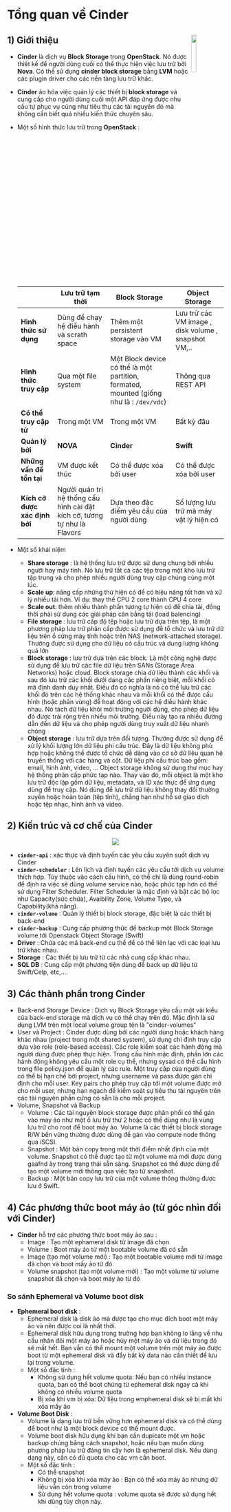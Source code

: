 # Tổng quan về Cinder
## **1) Giới thiệu** <img src=https://i.imgur.com/LGHgjiF.png align=right width=15%>
- **Cinder** là dịch vụ **Block Storage** trong **OpenStack**. Nó được thiết kế để người dùng cuối có thể thực hiện việc lưu trữ bởi **Nova**. Có thể sử dụng **cinder block storage** bằng **LVM** hoặc các plugin driver cho các nền tảng lưu trữ khác.
- **Cinder** ảo hóa việc quản lý các thiết bị **block storage** và cung cấp cho người dùng cuối một API đáp ứng được nhu cầu tự phục vụ cũng như tiêu thụ các tài nguyên đó mà không cần biết quá nhiều kiến thức chuyên sâu.
- Một số hình thức lưu trữ trong **OpenStack** :
    
    | | Lưu trữ tạm thời | Block Storage	| Object Storage |
    |-|------------------|------------------|----------------|
    | **Hình thức sử dụng**	| Dùng để chạy hệ điều hành và scrath space	| Thêm một persistent storage vào VM | Lưu trữ các VM image , disk volume , snapshot VM,.. |
    | **Hình thức truy cập** | Qua một file system | Một Block device có thể là một partition, formated, mounted (giống như là : `/dev/vdc`) | Thông qua REST API |
    | **Có thể truy cập từ** | Trong một VM | Trong một VM | Bất kỳ đâu |
    | **Quản lý bởi** |	**NOVA** | **Cinder** | **Swift** |
    | **Những vấn đề tồn tại** | VM được kết thúc | Có thể được xóa bởi user | Có thể được xóa bởi user |
    | **Kích cỡ được xác định bởi**	| Người quản trị hệ thống cấu hình cài đặt kích cỡ, tương tự như là Flavors | Dựa theo đặc điểm yêu cầu của người dùng	| Số lượng lưu trữ mà máy vật lý hiện có |

- Một số khái niệm
    - **Share storage** : là hệ thống lưu trữ được sử dụng chung bởi nhiều người hay máy tính. Nó lưu trữ tất cả các tệp trong một kho lưu trữ tập trung và cho phép nhiều người dùng truy cập chúng cùng một lúc.
    - **Scale up**: nâng cấp những thứ hiện có để có hiệu năng tốt hơn và xử lý nhiều tải hơn. Ví dụ: thay thế CPU 2 core thành CPU 4 core
    - **Scale out**: thêm nhiều thành phần tương tự hiện có để chia tải, đồng thời phải sử dụng các giải pháp cân bằng tải (load balencing)
    - **File storage** : lưu trữ cấp độ tệp hoặc lưu trữ dựa trên tệp, là một phương pháp lưu trữ phân cấp được sử dụng để tổ chức và lưu trữ dữ liệu trên ổ cứng máy tính hoặc trên NAS (network-attached storage). Thường được sử dụng cho dữ liệu có cấu trúc và dung lượng không quá lớn
    - **Block storage** : lưu trữ dựa trên các block. Là một công nghệ được sử dụng để lưu trữ các file dữ liệu trên SANs (Storage Area Networks) hoặc cloud. Block storage chia dữ liệu thành các khối và sau đó lưu trữ các khối dưới dạng các phần riêng biệt, mỗi khối có mã định danh duy nhất. Điều đó có nghĩa là nó có thể lưu trữ các khối đó trên các hệ thống khác nhau và mỗi khối có thể được cấu hình (hoặc phân vùng) để hoạt động với các hệ điều hành khác nhau. Nó tách dữ liệu khỏi môi trường người dùng, cho phép dữ liệu đó được trải rộng trên nhiều môi trường. Điều này tạo ra nhiều đường dẫn đến dữ liệu và cho phép người dùng truy xuất dữ liệu nhanh chóng
    - **Object storage** : lưu trữ dựa trên đối tượng. Thường được sử dụng để xử lý khối lượng lớn dữ liệu phi cấu trúc. Đây là dữ liệu không phù hợp hoặc không thể được tổ chức dễ dàng vào cơ sở dữ liệu quan hệ truyền thống với các hàng và cột. Dữ liệu phi cấu trúc bao gồm: email, hình ảnh, video, ... Object storage không sử dụng thư mục hay hệ thống phân cấp phức tạp nào. Thay vào đó, mỗi object là một kho lưu trữ độc lập gồm dữ liệu, metadata, và ID xác thực để ứng dụng dùng để truy cập. Nó dùng để lưu trữ dữ liệu không thay đổi thường xuyên hoặc hoàn toàn (tệp tĩnh), chẳng hạn như hồ sơ giao dịch hoặc tệp nhạc, hình ảnh và video.
## **2) Kiến trúc và cơ chế của Cinder**

<p align=center><img src=https://i.imgur.com/OG5Sx2F.png></p>

- **`cinder-api`** : xác thực và định tuyến các yêu cầu xuyên suốt dịch vụ Cinder
- **`cinder-scheduler`** : Lên lịch và định tuyến các yêu cầu tới dịch vụ volume thích hợp. Tùy thuộc vào cách cấu hình, có thể chỉ là dùng round-robin để định ra việc sẽ dùng volume service nào, hoặc phức tạp hơn có thể sử dụng Filter Scheduler. Filter Scheduler là mặc định và bật các bộ lọc như Capacity(sức chứa), Avaibility Zone, Volume Type, và Capability(khả năng).
- **`cinder-volume`** : Quản lý thiết bị block storage, đặc biệt là các thiết bị back-end
- **`cinder-backup`** : Cung cấp phương thức để backup một Block Storage volume tới Openstack Object Storage (Swift)
- **Driver** : Chứa các mã back-end cụ thể để có thể liên lạc với các loại lưu trữ khác nhau.
- **Storage** : Các thiết bị lưu trữ từ các nhà cung cấp khác nhau.
- **SQL DB** : Cung cấp một phương tiện dùng để back up dữ liệu từ Swift/Celp, etc,....
## **3) Các thành phần trong Cinder**
- Back-end Storage Device : Dịch vụ Block Storage yêu cầu một vài kiểu của back-end storage mà dịch vụ có thể chạy trên đó. Mặc định là sử dụng LVM trên một local volume group tên là "cinder-volumes"
- User và Project : Cinder được dùng bởi các người dùng hoặc khách hàng khác nhau (project trong một shared system), sử dụng chỉ định truy cập dưa vào role (role-based access). Các role kiểm soát các hành động mà người dùng được phép thực hiện. Trong cấu hình mặc định, phần lớn các hành động không yêu cầu một role cụ thể, nhưng sysad có thể cấu hình trong file policy.json để quản lý các rule. Một truy cập của người dùng có thể bị hạn chế bởi project, nhưng username và pass được gán chỉ định cho mỗi user. Key pairs cho phép truy cập tới một volume được mở cho mỗi user, nhưng hạn ngạch để kiểm soát sự tiêu thu tài nguyên trên các tài nguyên phần cứng có sẵn là cho mỗi project.
- Volume, Snapshot và Backup
    - Volume : Các tài nguyên block storage được phân phối có thể gán vào máy ảo như một ổ lưu trữ thứ 2 hoặc có thể dùng như là vùng lưu trữ cho root để boot máy ảo. Volume là các thiết bị block storage R/W bền vững thường được dùng để gán vào compute node thông qua iSCSI.
    - Snapshot : Một bản copy trong một thời điểm nhất định của một volume. Snapshot có thể được tạo từ một volume mà mới được dùng gaafnd ây trong trạng thái sẵn sàng. Snapshot có thể được dùng để tạo một volume mới thông qua việc tạo từ snapshot.
    - Backup : Một bản copy lưu trữ của một volume thông thường được lưu ở Swift.
## **4) Các phương thức boot máy ảo (từ góc nhìn đối với Cinder)**
- **Cinder** hỗ trợ các phương thức boot máy ảo sau :
    - Image : Tạo một ephameral disk từ image đã chọn
    - Volume : Boot máy ảo từ một bootable volume đã có sẵn
    - Image (tạo một volume mới) : Tạo một bootable volume mới từ image đã chọn và boot mấy ảo từ đó.
    - Volume snapshot (tạo một volume mới) : Tạo một volume từ volume snapshot đã chọn và boot máy ảo từ đó
### **So sánh Ephemeral và Volume boot disk**
- **Ephemeral boot disk** :
    - Ephemeral disk là disk ảo mà được tạo cho mục đích boot một máy ảo và nên được coi là nhất thời.
    - Ephemeral disk hữu dụng trong trường hợp bạn không lo lắng về nhu cầu nhân đôi một máy ảo hoặc hủy một máy ảo và dữ liệu trong đó sẽ mất hết. Bạn vẫn có thể mount một volume trên một máy ảo được boot từ một ephemeral disk và đẩy bất kỳ data nào cần thiết để lưu lại trong volume.
    - Một số đặc tính :
        - Không sử dụng hết volume quota: Nếu bạn có nhiều instance quota, bạn có thể boot chúng từ ephemeral disk ngay cả khi không có nhiều volume quota
        - Bị xóa khi vm bị xóa: Dữ liệu trong emphemeral disk sẽ bị mất khi xóa mấy ảo
- **Volume Boot Disk** :
    - Volume là dạng lưu trữ bền vững hơn ephemeral disk và có thể dùng để boot như là một block device có thể mount được.
    - Volume boot disk hữu dụng khi bạn cần dupicate một vm hoặc backup chúng bằng cách snapshot, hoặc nếu bạn muốn dùng phương pháp lưu trữ đáng tin cậy hơn là ephemeral disk. Nếu dùng dạng này, cần có đủ quota cho các vm cần boot.
    - Một số đặc tính :
        - Có thể snapshot
        - Không bị xóa khi xóa máy ảo : Bạn có thể xóa máy ảo nhưng dữ liệu vẫn còn trong volume
        - Sử dụng hết volume quota : volume quota sẽ được sử dụng hết khi dùng tùy chọn này.